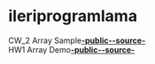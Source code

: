 # ileriprogramlama
CW_2 Array Sample<a href="https://mehmetalperenkurt.github.io/ileriprogramlama/CW2_Array_Demo.html"><b>-public-</b></a><a href="https://github.com/mehmetalperenkurt/ileriprogramlama/blob/master/CW2_Array_Demo.html"><b>-source-</b></a>
<br>
HW1 Array Demo<a href="https://mehmetalperenkurt.github.io/ileriprogramlama/HW1.html"><b>-public-</b></a><a href="https://github.com/mehmetalperenkurt/ileriprogramlama/blob/master/HW1.html"><b>-source-</b></a>
